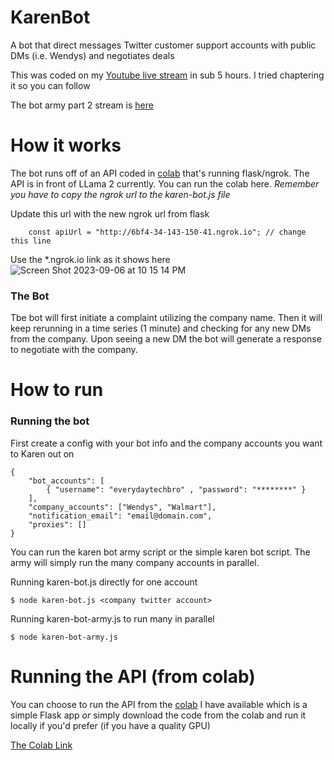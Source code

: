 # KarenBot
A bot that direct messages Twitter customer support accounts with public DMs (i.e. Wendys) and negotiates deals

This was coded on my [Youtube live stream](https://www.youtube.com/watch?v=bcMPlV2g_hA) in sub 5 hours. I tried chaptering it so you can follow 

The bot army part 2 stream is [here](https://www.youtube.com/watch?v=svOgIXxsRj4)

# How it works
The bot runs off of an API coded in [colab](https://colab.research.google.com/drive/1Bh0eZGPMTkZdY8tWSg6vaZmYZyaqJeRM?usp=sharing) that's running flask/ngrok. The API is in front of LLama 2 currently. You can run the colab here. *Remember you have to copy the ngrok url to the karen-bot.js file*

Update this url with the new ngrok url from flask
```
	const apiUrl = "http://6bf4-34-143-150-41.ngrok.io"; // change this line
```
Use the *.ngrok.io link as it shows here
![Screen Shot 2023-09-06 at 10 15 14 PM](https://github.com/jawerty/KarenBot/assets/1999719/6cfed42a-8eba-489f-ad66-cfa467424f5d)

### The Bot
Tbe bot will first initiate a complaint utilizing the company name. Then it will keep rerunning in a time series (1 minute) and checking for any new DMs from the company. Upon seeing a new DM the bot will generate a response to negotiate with the company.

# How to run

### Running the bot
First create a config with your bot info and the company accounts you want to Karen out on
```
{
	"bot_accounts": [
		{ "username": "everydaytechbro" , "password": "********" }
	],
	"company_accounts": ["Wendys", "Walmart"],
	"notification_email": "email@domain.com",
	"proxies": []
}
```

You can run the karen bot army script or the simple karen bot script. The army will simply run the many company accounts in parallel.

Running karen-bot.js directly for one account
```
$ node karen-bot.js <company twitter account>
```


Running karen-bot-army.js to run many in parallel
```
$ node karen-bot-army.js
```

# Running the API (from colab)
You can choose to run the API from the [colab](https://colab.research.google.com/drive/1Bh0eZGPMTkZdY8tWSg6vaZmYZyaqJeRM?usp=sharing) I have available which is a simple Flask app *or* simply download the code from the colab and run it locally if you'd prefer (if you have a quality GPU)

[The Colab Link](https://colab.research.google.com/drive/1Bh0eZGPMTkZdY8tWSg6vaZmYZyaqJeRM?usp=sharing)
